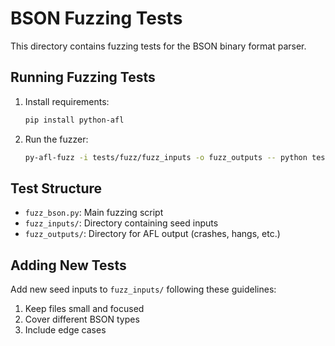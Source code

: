 # BSON Fuzzing Tests

This directory contains fuzzing tests for the BSON binary format parser.

## Running Fuzzing Tests

1. Install requirements:
   ```bash
   pip install python-afl
   ```

2. Run the fuzzer:
   ```bash
   py-afl-fuzz -i tests/fuzz/fuzz_inputs -o fuzz_outputs -- python tests/fuzz/fuzz_bson.py
   ```

## Test Structure
- `fuzz_bson.py`: Main fuzzing script
- `fuzz_inputs/`: Directory containing seed inputs
- `fuzz_outputs/`: Directory for AFL output (crashes, hangs, etc.)

## Adding New Tests
Add new seed inputs to `fuzz_inputs/` following these guidelines:
1. Keep files small and focused
2. Cover different BSON types
3. Include edge cases
